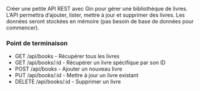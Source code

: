 Créer une petite API REST avec Gin pour gérer une bibliothèque de livres. L’API permettra d’ajouter, lister, mettre à jour et supprimer des livres. Les données seront stockées en mémoire (pas besoin de base de données pour commencer).

### Point de terminaison

- GET /api/books - Récupérer tous les livres
- GET /api/books/:id - Récupérer un livre spécifique par son ID
- POST /api/books - Ajouter un nouveau livre
- PUT /api/books/:id - Mettre à jour un livre existant
- DELETE /api/books/:id - Supprimer un livre
